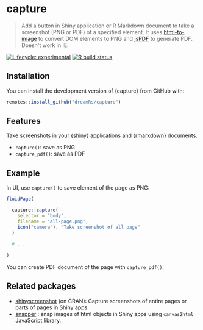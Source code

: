 # capture

> Add a button in Shiny application or R Markdown document to take a screenshot (PNG or PDF) of a specified element. It uses [html-to-image](https://github.com/bubkoo/html-to-image) to convert DOM elements to PNG and [jsPDF](https://github.com/parallax/jsPDF) to generate PDF. Doesn't work in IE.

<!-- badges: start -->
[![Lifecycle: experimental](https://img.shields.io/badge/lifecycle-experimental-orange.svg)](https://lifecycle.r-lib.org/articles/stages.html)
[![R build status](https://github.com/dreamRs/capture/workflows/R-CMD-check/badge.svg)](https://github.com/dreamRs/capture/actions)
<!-- badges: end -->



## Installation

You can install the development version of {capture} from GitHub with:

```r
remotes::install_github("dreamRs/capture")
```

## Features

Take screenshots in your [{shiny}](https://shiny.rstudio.com/) applications and [{rmarkdown}](https://rmarkdown.rstudio.com/) documents.

* `capture()`: save as PNG
* `capture_pdf()`: save as PDF


## Example

In UI, use `capture()` to save element of the page as PNG:

```r
fluidPage(

  capture::capture(
    selector = "body",
    filename = "all-page.png",
    icon("camera"), "Take screenshot of all page"
  )
  
  # ...
  
)
```

You can create PDF document of the page with `capture_pdf()`.



## Related packages

* [shinyscreenshot](https://github.com/daattali/shinyscreenshot) (on CRAN): Capture screenshots of entire pages or parts of pages in Shiny apps
* [snapper](https://github.com/yonicd/snapper) : snap images of html objects in Shiny apps using `canvas2html` JavaScript
library.

